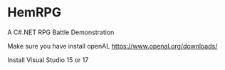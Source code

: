 # HemRPG
A C#.NET RPG Battle Demonstration

Make sure you have install openAL
https://www.openal.org/downloads/

Install Visual Studio 15 or 17
